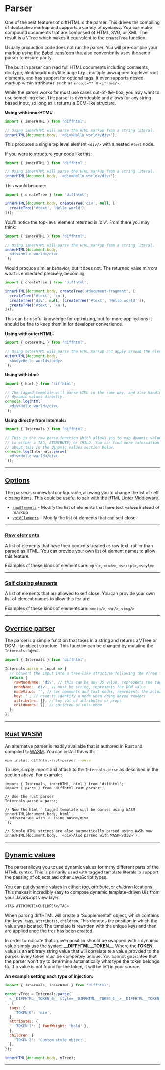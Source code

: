 # Parser

One of the best features of diffHTML is the parser. This drives the compiling
of declarative markup and supports a variety of syntaxes. You can make compound
documents that are comprised of HTML, SVG, or XML. The result is a VTree which
makes it equivalent to the `createTree` function. 

Usually production code does not run the parser. You will pre-compile your markup
using the [Babel transform](/tools.html#babel-transform) that also conveniently
uses the same parser to ensure parity.

The built in parser can read full HTML documents including comments, doctype,
html/head/body/title page tags, multiple unwrapped top-level root elements,
and has support for optional tags. It even supports nested markup within attributes,
such as <code>srcdoc="<some markup />"</code> in <code>&lt;iframe/&gt;</code>.

While the parser works for most use cases out-of-the-box, you may want to use
something else. The parser is overrideable and allows for any string-based
input, so long as it returns a DOM-like structure.

**Using with innerHTML:**

```js
import { innerHTML } from 'diffhtml';

// Using innerHTML will parse the HTML markup from a string literal.
innerHTML(document.body, '<div>Hello world</div>');
```

This produces a single top level element `<div/>` with a nested `#text` node.

If you were to structure your code like this:

```js
import { innerHTML } from 'diffhtml';

// Using innerHTML will parse the HTML markup from a string literal.
innerHTML(document.body, '<div>Hello world</div>');
```

This would become:

```js
import { createTree } from 'diffhtml';

innerHTML(document.body, createTree('div', null, [
  createTree('#text', 'Hello world')
]));
```

You'll notice the top-level element returned is 'div'. From there you may
think:

```js
import { innerHTML } from 'diffhtml';

// Using innerHTML will parse the HTML markup from a string literal.
innerHTML(document.body, `
  <div>Hello world</div>
`);
```

Would produce similar behavior, but it does not. The returned value mirrors
what is embedded precisely, becoming:

```js
import { createTree } from 'diffhtml';

innerHTML(document.body, createTree('#document-fragment', [
  createTree('#text', '\n'),
  createTree('div', null, [createTree('#text', 'Hello world')]),
  createTree('#text', '\n'),
]));
```

This can be useful knowledge for optimizing, but for more applications it
should be fine to keep them in for developer convenience.

**Using with outerHTML:**

```js
import { outerHTML } from 'diffhtml';

// Using outerHTML will parse the HTML markup and apply around the element.
outerHTML(document.body, `
  <body>Hello world</body>
`);
```

**Using with html:**

```js
import { html } from 'diffhtml';

// The tagged template will parse HTML in the same way, and also handle
// dynamic values directly.
console.log(html`
  <div>Hello world</div>
`);
```

**Using directly from Internals:**

```js
import { Internals } from 'diffhtml';

// This is the raw parse function which allows you to map dynamic values
// to either a TAG, ATTRIBUTE, or CHILD. You can find more information
// about this in the dynamic values section below.
console.log(Internals.parse(`
  <div>Hello world</div>
`));
```

<a name="options"></a>

---

## <a href="#options">Options</a>

The parser is somewhat configurable, allowing you to change the list of self
closing items. This could be useful to pair with the [HTML Linter
Middleware](/middleware.html#html-linter).

- [`rawElements`](#block-elements) - Modify the list of elements that have text values instead of markup
- [`voidElements`](#self-closing) - Modify the list of elements that can self close

<a name="block-elements"></a>

---

### <a href="#raw-elements">Raw elements</a>

A list of elements that have their contents treated as raw text, rather than
parsed as HTML. You can provide your own list of element names to allow this
feature.

Examples of these kinds of elements are: `<pre>`, `<code>`, `<script>`, `<style>`


<a name="self-closing-elements"></a>

---

### <a href="#self-closing-elements">Self closing elements</a>

A list of elements that are allowed to self close. You can provide your own list of
element names to allow this feature.

Examples of these kinds of elements are: `<meta/>`, `<hr/>`, `<img/>`

<a name="override"></a>

---

## <a href="#override-parser">Override parser</a>

The parser is a simple function that takes in a string and returns a VTree or DOM-like object structure. This
function can be changed by mutating the `Internals` object.

```js
import { Internals } from 'diffhtml';

Internals.parse = input => {
  // Convert the input into a tree-like structure following the VTree format
  return {
    rawNodeName: 'div', // this can be any JS value, represents the tag / component
    nodeName: 'div', // must be string, represents the DOM value
    nodeValue: '', // for comments and text nodes, represents the actual value of the node
    key: '', // used to identify a node when doing keyed renders
    attributes: {}, // key val of attributes or props
    childNodes: [], // children of this node
  };
};
```

<a name="rust-wasm"></a>

---

## <a href="#rust-wasm">Rust WASM</a>

An alternative parser is readily available that is authored in Rust and
compiled to [WASM](https://webassembly.org/). You can install this with:

```bash
npm install diffhtml-rust-parser --save
```

To use, simply import and attach to the `Internals.parse` as described in the
section above. For example:

```
import { Internals, innerHTML, html } from 'diffhtml';
import { parse } from 'diffhtml-rust-parser';

// Use the rust parser
Internals.parse = parse;

// Now the html`` tagged template will be parsed using WASM
innerHTML(document.body, html`
  <div>Parsed with TL using WASM</div>
`);

// Simple HTML strings are also automatically parsed using WASM now
innerHTML(document.body, '<div>Also parsed with WASM</div>');
```

<a name="dynamic-values"></a>

---

## <a href="#dynamic-values">Dynamic values</a>

The parser allows you to use dynamic values for many different parts of the
HTML syntax. This is primarily used with tagged template literals to support
the passing of objects and other JavaScript types.

You can put dynamic values in either: _tag_, _attribute_, or _children_ locations.
This makes it incredibly easy to compose dynamic template-driven UIs from your
JavaScript view layer.

```
<TAG ATTRIBUTE>CHILDREN</TAG>
```

When parsing diffHTML will create a "Supplemental" object, which contains the
keys: `tags`, `attributes`, `children`. This denotes the position in which the
value was located. The template is rewritten with the unique keys and then are
applied once the tree has been created.

In order to indicate that a given position should be swapped with a dynamic
value simply use the syntax: **&#95;&#95;DIFFHTML&#95;&#95;TOKEN&#95;&#95;**.
Where the **TOKEN** value is an arbitrary string value that will correlate to a
value provided to the parser. Every token must be completely unique. You cannot
guarantee that the parser won't try to determine automatically what type the
token belongs to. If a value is not found for the token, it will be left in
your source.

**An example setting each type of injection:**

```js
import { Internals, innerHTML } from 'diffhtml';

const vTree = Internals.parse(`
  <__DIFFHTML__TOKEN_0__ style=__DIFFHTML__TOKEN_1__>__DIFFHTML__TOKEN_2__</div>
`, {
  tags: {
    'TOKEN_0': 'div',
  },
  attributes: {
    'TOKEN_1': { fontWeight: 'bold' },
  },
  children: {
    'TOKEN_2': 'Custom style object',
  },
});

innerHTML(document.body, vTree);
```

---
